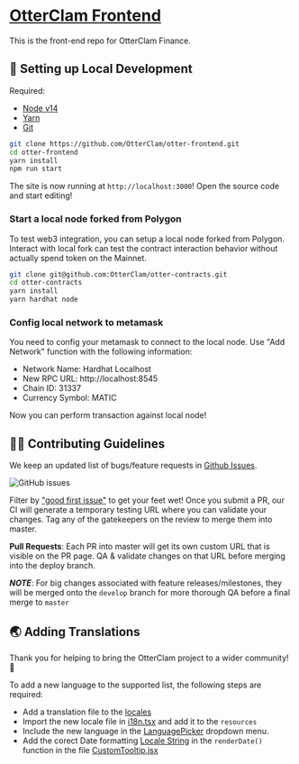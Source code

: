# [OtterClam Frontend](https://app.otterclam.finance/)

This is the front-end repo for OtterClam Finance.

## 🔧 Setting up Local Development

Required:

- [Node v14](https://nodejs.org/download/release/latest-v14.x/)
- [Yarn](https://classic.yarnpkg.com/en/docs/install/)
- [Git](https://git-scm.com/downloads)

```bash
git clone https://github.com/OtterClam/otter-frontend.git
cd otter-frontend
yarn install
npm run start
```

The site is now running at `http://localhost:3000`!
Open the source code and start editing!

### Start a local node forked from Polygon

To test web3 integration, you can setup a local node forked from Polygon. Interact with local fork can test the contract interaction behavior without actually spend token on the Mainnet.

```bash
git clone git@github.com:OtterClam/otter-contracts.git
cd otter-contracts
yarn install
yarn hardhat node
```

### Config local network to metamask

You need to config your metamask to connect to the local node. Use "Add Network" function with the following information:

- Network Name: Hardhat Localhost
- New RPC URL: http://localhost:8545
- Chain ID: 31337
- Currency Symbol: MATIC

Now you can perform transaction against local node!

## 👏🏽 Contributing Guidelines

We keep an updated list of bugs/feature requests in [Github Issues](https://github.com/OtterClam/otter-frontend/issues).

![GitHub issues](https://github.com/OtterClam/otter-frontend/issues?style=flat-square)

Filter by ["good first issue"](https://github.com/OtterClam/otter-frontend/issues?q=is%3Aopen+is%3Aissue+label%3A%22good+first+issue%22) to get your feet wet!
Once you submit a PR, our CI will generate a temporary testing URL where you can validate your changes. Tag any of the gatekeepers on the review to merge them into master.

**Pull Requests**:
Each PR into master will get its own custom URL that is visible on the PR page. QA & validate changes on that URL before merging into the deploy branch.

*__NOTE__*: For big changes associated with feature releases/milestones, they will be merged onto the `develop` branch for more thorough QA before a final merge to `master`

## 🌏 Adding Translations

Thank you for helping to bring the OtterClam project to a wider community! 🦦

To add a new language to the supported list, the following steps are required:

- Add a translation file to the [locales](https://github.com/OtterClam/otter-frontend/tree/main/src/locales)
- Import the new locale file in [i18n.tsx](https://github.com/OtterClam/otter-frontend/tree/main/src/i18n.tsx) and add it to the `resources`
- Include the new language in the [LanguagePicker](https://github.com/OtterClam/otter-frontend/tree/main/src/components/LanguagePicker/index.tsx) dropdown menu.
- Add the corect Date formatting [Locale String](https://stackoverflow.com/questions/3191664/list-of-all-locales-and-their-short-codes) in the `renderDate()` function in the file [CustomTooltip.jsx](https://github.com/OtterClam/otter-frontend/tree/main/src/components/Chart/CustomTooltip.jsx)
